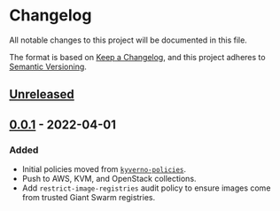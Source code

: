# Changelog

All notable changes to this project will be documented in this file.

The format is based on [Keep a Changelog](https://keepachangelog.com/en/1.0.0/),
and this project adheres to [Semantic Versioning](https://semver.org/spec/v2.0.0.html).

## [Unreleased]

## [0.0.1] - 2022-04-01

### Added

- Initial policies moved from [`kyverno-policies`](https://github.com/giantswarm/kyverno-policies).
- Push to AWS, KVM, and OpenStack collections.
- Add `restrict-image-registries` audit policy to ensure images come from trusted Giant Swarm registries.

[Unreleased]: https://github.com/giantswarm/kyverno-policies-dx/compare/v0.0.1...HEAD
[0.0.1]: https://github.com/giantswarm/kyverno-policies-dx/releases/tag/v0.0.1
